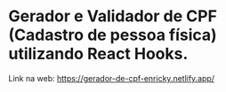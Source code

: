 # Gerador e Validador de CPF (Cadastro de pessoa física) utilizando React Hooks.

Link na web: https://gerador-de-cpf-enricky.netlify.app/

